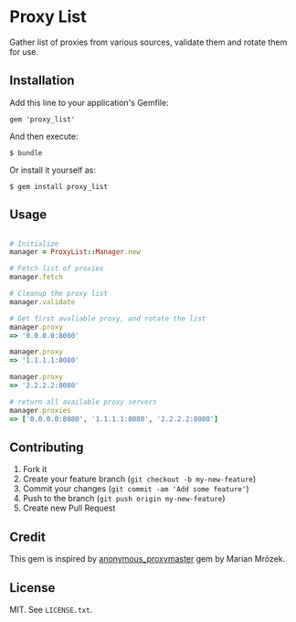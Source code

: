 # Proxy List

Gather list of proxies from various sources, validate them and rotate them for use.

## Installation

Add this line to your application's Gemfile:

    gem 'proxy_list'

And then execute:

    $ bundle

Or install it yourself as:

    $ gem install proxy_list

## Usage

```ruby

# Initialize
manager = ProxyList::Manager.new

# Fetch list of proxies
manager.fetch

# Cleanup the proxy list
manager.validate

# Get first avaliable proxy, and rotate the list
manager.proxy
=> '0.0.0.0:8080'

manager.proxy
=> '1.1.1.1:8080'

manager.proxy
=> '2.2.2.2:8080'

# return all available proxy servers
manager.proxies
=> ['0.0.0.0:8080', '1.1.1.1:8080', '2.2.2.2:8080']

```

## Contributing

1. Fork it
2. Create your feature branch (`git checkout -b my-new-feature`)
3. Commit your changes (`git commit -am 'Add some feature'`)
4. Push to the branch (`git push origin my-new-feature`)
5. Create new Pull Request

## Credit

This gem is inspired by [anonymous_proxymaster](https://github.com/rubydev/anonymous_proxymaster) gem by Marian Mrózek.

## License

MIT. See ```LICENSE.txt```.
